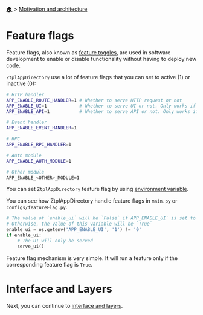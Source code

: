 <!--startTocHeader-->
[🏠](../README.md) > [Motivation and architecture](README.md)
# Feature flags
<!--endTocHeader-->

Feature flags, also known as [feature toggles](https://en.wikipedia.org/wiki/Feature_toggle), are used in software development to enable or disable functionality without having to deploy new code.

`ZtplAppDirectory` use a lot of feature flags that you can set to active (1) or inactive (0):

```bash
# HTTP handler
APP_ENABLE_ROUTE_HANDLER=1 # Whether to serve HTTP request or not
APP_ENABLE_UI=1            # Whether to serve UI or not. Only works if APP_ENABLE_ROUTE_HANDLER==1
APP_ENABLE_API=1           # Whether to serve API or not. Only works if APP_ENABLE_ROUTE_HANDLER==1

# Event handler
APP_ENABLE_EVENT_HANDLER=1

# RPC
APP_ENABLE_RPC_HANDLER=1

# Auth module
APP_ENABLE_AUTH_MODULE=1

# Other module
APP_ENABLE_<OTHER>_MODULE=1
```

You can set `ZtplAppDirectory` feature flag by using [environment variable](https://en.wikipedia.org/wiki/Environment_variable).

You can see how ZtplAppDirectory handle feature flags in `main.py` or `configs/featureFlag.py`.

```python
# The value of `enable_ui` will be `False` if APP_ENABLE_UI` is set to `0`.
# Otherwise, the value of this variable will be `True`
enable_ui = os.getenv('APP_ENABLE_UI', '1') != '0'
if enable_ui:
    # The UI will only be served
    serve_ui()
```

Feature flag mechanism is very simple. It will run a feature only if the corresponding feature flag is `True`.

# Interface and Layers

Next, you can continue to [interface and layers](interface-and-layers.md).

<!--startTocSubTopic-->
<!--endTocSubTopic-->